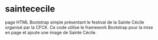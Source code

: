 # saintececile
page HTML Bootstrap simple présentant le festival de la Sainte Cécile organisé par la CFCK. Ce code utilise le framework Bootstrap pour la mise en page et ajoute une image de Sainte Cécile.
